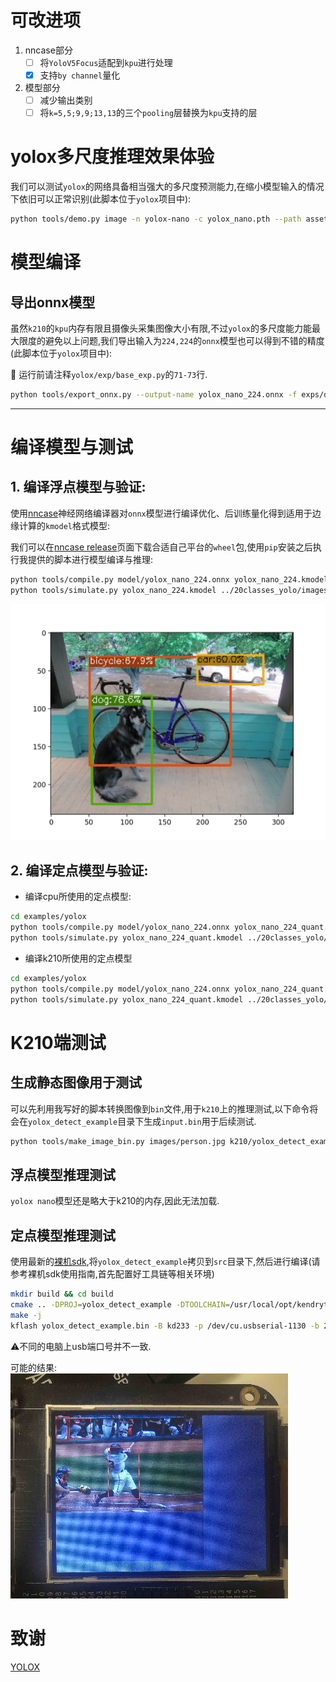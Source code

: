 # 可改进项

1. nncase部分
   -  [ ] 将`YoloV5Focus`适配到`kpu`进行处理
   -  [x] 支持`by channel`量化

2. 模型部分
   -  [ ] 减少输出类别
   -  [ ] 将`k=5,5;9,9;13,13`的三个`pooling`层替换为`kpu`支持的层

# yolox多尺度推理效果体验

我们可以测试`yolox`的网络具备相当强大的多尺度预测能力,在缩小模型输入的情况下依旧可以正常识别(此脚本位于`yolox`项目中):
```bash
python tools/demo.py image -n yolox-nano -c yolox_nano.pth --path assets/dog.jpg --conf 0.25 --nms 0.45 --tsize 224 --save_result --device cpu
```

# 模型编译

## 导出onnx模型

虽然`k210`的`kpu`内存有限且摄像头采集图像大小有限,不过`yolox`的多尺度能力能最大限度的避免以上问题,我们导出输入为`224,224`的`onnx`模型也可以得到不错的精度(此脚本位于`yolox`项目中):

📝 运行前请注释`yolox/exp/base_exp.py`的`71-73`行.

```bash
python tools/export_onnx.py --output-name yolox_nano_224.onnx -f exps/default/nano.py  -c yolox_nano.pth  test_size "(224,224)" 
```

****
# 编译模型与测试 

## 1. 编译浮点模型与验证:

使用[nncase](https://github.com/kendryte/nncase/tree/master)神经网络编译器对`onnx`模型进行编译优化、后训练量化得到适用于边缘计算的`kmodel`格式模型:

我们可以在[nncase release](https://github.com/kendryte/nncase/releases)页面下载合适自己平台的`wheel`包,使用`pip`安装之后执行我提供的脚本进行模型编译与推理:

```sh
python tools/compile.py model/yolox_nano_224.onnx yolox_nano_224.kmodel --legacy
python tools/simulate.py yolox_nano_224.kmodel ../20classes_yolo/images/dog.bmp
```

![](Figure_1.png)

## 2. 编译定点模型与验证:

- 编译cpu所使用的定点模型:

```sh
cd examples/yolox
python tools/compile.py model/yolox_nano_224.onnx yolox_nano_224_quant.kmodel --imgs_dir ../20classes_yolo/images/ --legacy
python tools/simulate.py yolox_nano_224_quant.kmodel ../20classes_yolo/images/dog.bmp
```

-  编译k210所使用的定点模型
```sh
cd examples/yolox
python tools/compile.py model/yolox_nano_224.onnx yolox_nano_224_quant.kmodel --imgs_dir ../20classes_yolo/images/ --legacy --target k210
python tools/simulate.py yolox_nano_224_quant.kmodel ../20classes_yolo/images/dog.bmp
```

# K210端测试

## 生成静态图像用于测试

可以先利用我写好的脚本转换图像到`bin`文件,用于`k210`上的推理测试,以下命令将会在`yolox_detect_example`目录下生成`input.bin`用于后续测试.
```sh
python tools/make_image_bin.py images/person.jpg k210/yolox_detect_example/input.bin
```

## 浮点模型推理测试

`yolox nano`模型还是略大于k210的内存,因此无法加载.

## 定点模型推理测试

使用最新的[裸机sdk](https://github.com/kendryte/kendryte-standalone-sdk/tree/develop),将`yolox_detect_example`拷贝到`src`目录下,然后进行编译(请参考裸机sdk使用指南,首先配置好工具链等相关环境)
```bash
mkdir build && cd build
cmake .. -DPROJ=yolox_detect_example -DTOOLCHAIN=/usr/local/opt/kendryte-toolchain/bin
make -j
kflash yolox_detect_example.bin -B kd233 -p /dev/cu.usbserial-1130 -b 2000000 -t
```

⚠️不同的电脑上usb端口号并不一致.

可能的结果:
![demo](demo.jpg)

# 致谢
[YOLOX](https://github.com/Megvii-BaseDetection/YOLOX)